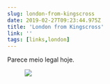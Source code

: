 ```yaml
---
slug: london-from-kingscross
date: 2019-02-27T09:23:44.975Z
title: 'London from Kingscross'
link: ''
tags: [links,london]
---
```

Parece meio legal hoje.

<figure>
  <img src="/images/2019-02-27-london-from-kingscross.jpeg">
</figure>


